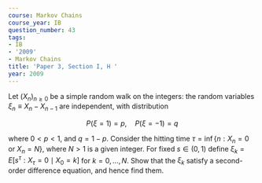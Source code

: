 ```yaml
---
course: Markov Chains
course_year: IB
question_number: 43
tags:
- IB
- '2009'
- Markov Chains
title: 'Paper 3, Section I, H '
year: 2009
---
```




Let $\left(X_{n}\right)_{n \geqslant 0}$ be a simple random walk on the integers: the random variables $\xi_{n} \equiv X_{n}-X_{n-1}$ are independent, with distribution

$$P(\xi=1)=p, \quad P(\xi=-1)=q$$

where $0<p<1$, and $q=1-p$. Consider the hitting time $\tau=\inf \left\{n: X_{n}=0\right.$ or $\left.X_{n}=N\right\}$, where $N>1$ is a given integer. For fixed $s \in(0,1)$ define $\xi_{k}=E\left[s^{\tau}: X_{\tau}=0 \mid X_{0}=k\right]$ for $k=0, \ldots, N$. Show that the $\xi_{k}$ satisfy a second-order difference equation, and hence find them.